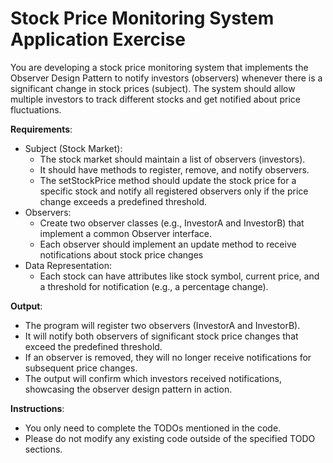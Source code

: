 # Stock Price Monitoring System Application Exercise

You are developing a stock price monitoring system that implements the Observer Design Pattern to notify investors (observers) whenever there is a significant change in stock prices (subject). The system should allow multiple investors to track different stocks and get notified about price fluctuations.



**Requirements**:
* Subject (Stock Market):
  * The stock market should maintain a list of observers (investors).
  * It should have methods to register, remove, and notify observers.
  * The setStockPrice method should update the stock price for a specific stock and notify all registered observers only if the price change exceeds a predefined threshold.
* Observers:
  * Create two observer classes (e.g., InvestorA and InvestorB) that implement a common Observer interface.
  * Each observer should implement an update method to receive notifications about stock price changes
* Data Representation:
  * Each stock can have attributes like stock symbol, current price, and a threshold for notification (e.g., a percentage change).



**Output**:
* The program will register two observers (InvestorA and InvestorB).
* It will notify both observers of significant stock price changes that exceed the predefined threshold.
* If an observer is removed, they will no longer receive notifications for subsequent price changes.
* The output will confirm which investors received notifications, showcasing the observer design pattern in action.



**Instructions**:
* You only need to complete the TODOs mentioned in the code.
* Please do not modify any existing code outside of the specified TODO sections.
